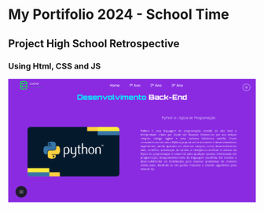 # My Portifolio 2024 - School Time
## Project High School Retrospective
### Using Html, CSS and JS

![Texto alternativo](White-Pag1.png)
